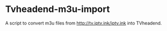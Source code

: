 # Tvheadend-m3u-import
A script to convert m3u files from http://tv.iptv.ink/iptv.ink into TVheadend.
